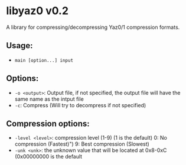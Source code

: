 # libyaz0 v0.2
A library for compressing/decompressing Yaz0/1 compression formats.

## Usage:

 * `main [option...] input`

## Options:
 * `-o <output>`: Output file, if not specified, the output file will have the same name as the intput file
 * `-c`: Compress (Will try to decompress if not specified)

## Compression options:
 * `-level <level>`: compression level (1-9) (1 is the default)
                      0: No compression (Fastest)")
                      9: Best compression (Slowest)
 * `-unk <unk>`: the unknown value that will be located at 0x8-0xC (0x00000000 is the default